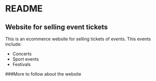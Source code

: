 **README**
==========

**Website for selling event tickets**
--------------------------------------

This is an ecommerce website for selling tickets of events. This events include:

* Concerts
* Sport events
* Festivals

###More to follow about the website